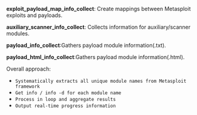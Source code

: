 **exploit_payload_map_info_collect**: Create mappings between Metasploit exploits and payloads.

**auxiliary_scanner_info_collect**: Collects information for auxiliary/scanner modules.

**payload_info_collect**:Gathers payload module information(.txt).

**payload_html_info_collect**:Gathers payload module information(.html).

Overall approach:
- `Systematically extracts all unique module names from Metasploit framework`
- `Get info / info -d for each module name`
- `Process in loop and aggregate results`
- `Output real-time progress information`
